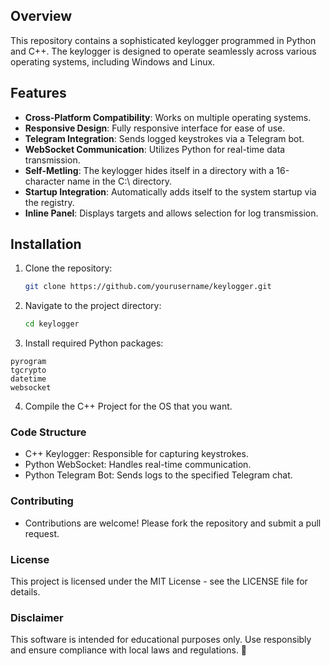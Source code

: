 ## Overview
This repository contains a sophisticated keylogger programmed in Python and C++. The keylogger is designed to operate seamlessly across various operating systems, including Windows and Linux.

## Features
- **Cross-Platform Compatibility**: Works on multiple operating systems.
- **Responsive Design**: Fully responsive interface for ease of use.
- **Telegram Integration**: Sends logged keystrokes via a Telegram bot.
- **WebSocket Communication**: Utilizes Python for real-time data transmission.
- **Self-Metling**: The keylogger hides itself in a directory with a 16-character name in the C:\ directory.
- **Startup Integration**: Automatically adds itself to the system startup via the registry.
- **Inline Panel**: Displays targets and allows selection for log transmission.

## Installation
1. Clone the repository:
   ```bash
   git clone https://github.com/yourusername/keylogger.git
2. Navigate to the project directory:
   ```bash
   cd keylogger
3. Install required Python packages:
  ```
  pyrogram
  tgcrypto
  datetime
  websocket
  ```
4. Compile the C++ Project for the OS that you want.

### Code Structure
- C++ Keylogger: Responsible for capturing keystrokes.
- Python WebSocket: Handles real-time communication.
- Python Telegram Bot: Sends logs to the specified Telegram chat.

### Contributing
- Contributions are welcome! Please fork the repository and submit a pull request.

### License
This project is licensed under the MIT License - see the LICENSE file for details.

### Disclaimer
This software is intended for educational purposes only. Use responsibly and ensure compliance with local laws and regulations. 🚨
